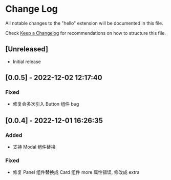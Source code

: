 # Change Log

All notable changes to the "hello" extension will be documented in this file.

Check [Keep a Changelog](http://keepachangelog.com/) for recommendations on how to structure this file.

## [Unreleased]

- Initial release

## [0.0.5] - 2022-12-02 12:17:40

### Fixed

- 修复会多次引入 Button 组件 bug

## [0.0.4] - 2022-12-01 16:26:35

### Added

- 支持 Modal 组件替换

### Fixed

- 修复 Panel 组件替换成 Card 组件 more 属性错误, 修改成 extra
